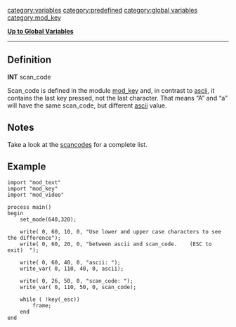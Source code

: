 <category:variables> <category:predefined> [category:global
variables](category:global_variables "wikilink") <category:mod_key>

[**Up to Global Variables**](Global_variables "wikilink")

------------------------------------------------------------------------

Definition
----------

**INT** scan\_code

Scan\_code is defined in the module [mod\_key](mod_key "wikilink") and,
in contrast to [ascii](ascii "wikilink"), it contains the last key
pressed, not the last character. That means “A” and “a” will have the
same scan\_code, but different [ascii](ascii "wikilink") value.

Notes
-----

Take a look at the [scancodes](scancodes "wikilink") for a complete
list.

Example
-------

    import "mod_text"
    import "mod_key"
    import "mod_video"

    process main()
    begin
        set_mode(640,320);

        write( 0, 60, 10, 0, "Use lower and upper case characters to see the difference");
        write( 0, 60, 20, 0, "between ascii and scan_code.    (ESC to exit)  ");

        write( 0, 60, 40, 0, "ascii: ");
        write_var( 0, 110, 40, 0, ascii);

        write( 0, 26, 50, 0, "scan_code: ");
        write_var( 0, 110, 50, 0, scan_code);

        while ( !key(_esc))
            frame;
        end
    end   
